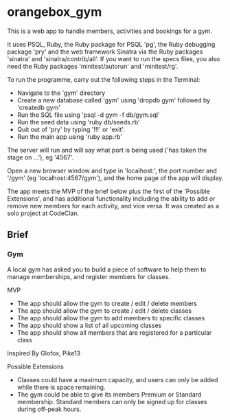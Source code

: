 # orangebox_gym

This is a web app to handle members, activities and bookings for a gym.

It uses PSQL, Ruby, the Ruby package for PSQL 'pg', the Ruby debugging package 'pry' and the web framework Sinatra via the Ruby packages 'sinatra' and 'sinatra/contrib/all'. If you want to run the specs files, you also need the Ruby packages 'minitest/autorun' and 'minitest/rg'.

To run the programme, carry out the following steps in the Terminal:

* Navigate to the 'gym' directory
* Create a new database called 'gym' using 'dropdb gym' followed by 'createdb gym'
* Run the SQL file using 'psql -d gym -f db/gym.sql'
* Run the seed data using 'ruby db/seeds.rb'
* Quit out of 'pry' by typing '!!!' or 'exit'.
* Run the main app using 'ruby app.rb'

The server will run and will say what port is being used ('has taken the stage on ...'), eg '4567'.

Open a new browser window and type in 'localhost:', the port number and '/gym' (eg 'localhost:4567/gym'), and the home page of the app will display.

The app meets the MVP of the brief below plus the first of the 'Possible Extensions', and has additional functionality including the ability to add or remove new members for each activity, and vice versa. It was created as a solo project at CodeClan.

## Brief

### Gym
A local gym has asked you to build a piece of software to help them to manage memberships, and register members for classes.

MVP
* The app should allow the gym to create / edit / delete members
* The app should allow the gym to create / edit / delete classes
* The app should allow the gym to add members to specific classes
* The app should show a list of all upcoming classes
* The app should show all members that are registered for a particular class

Inspired By
Glofox, Pike13

Possible Extensions
* Classes could have a maximum capacity, and users can only be added while there is space remaining.
* The gym could be able to give its members Premium or Standard membership. Standard members can only be signed up for classes during off-peak hours.
